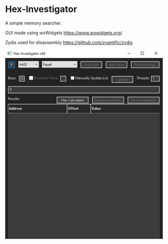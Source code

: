 # Hex-Investigator
A simple memory searcher.

GUI made using wxWidgets
https://www.wxwidgets.org/

Zydis used for disassembly
https://github.com/zyantific/zydis

![alt text](https://github.com/Jesso4906/Hex-Investigator/blob/main/screenshot.PNG)
